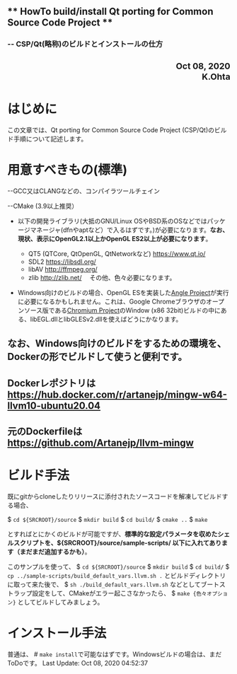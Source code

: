 <H2>** HowTo build/install Qt porting for Common Source Code Project **</H2>
<H3>-- CSP/Qt(略称)のビルドとインストールの仕方<H3>
<div align="right">
<H3>Oct 08, 2020<BR>
K.Ohta <whatisthis.sowhat _at_ gmail.com></H3>
</div>

はじめに
========
この文章では、Qt porting for Common Source Code Project (CSP/Qt)のビルド手順について記述します。

用意すべきもの(標準)
=======
--GCC又はCLANGなどの、コンパイラツールチェイン

--CMake (3.9以上推奨）

- 以下の開発ライブラリ(大抵のGNU/Linux OSやBSD系のOSなどではパッケージマネージャ(dfnやaptなど）で入るはずです。)が必要になります。**なお、現状、表示にOpenGL2.1以上かOpenGL ES2以上が必要になります**。
  - QT5 (QTCore, QtOpenGL, QtNetworkなど) <https://www.qt.io/>
  - SDL2 <https://libsdl.org/>
  - libAV <http://ffmpeg.org/>
  - zlib <http://zlib.net/>
  　その他、色々必要になります。
  
- Windows向けのビルドの場合、OpenGL ESを実装した[Angle Project](<https://github.com/Microsoft/angle>)が実行に必要になるかもしれません。これは、Google Chromeブラウザのオープンソース版である[Chromium Project](<http://www.chromium.org/>)のWindow (x86 32bit)ビルドの中にある、libEGL.dllとlibGLESv2.dllを使えばどうにかなります。

## なお、Windows向けのビルドをするための環境を、Dockerの形でビルドして使うと便利です。
## Dockerレポジトリは <https://hub.docker.com/r/artanejp/mingw-w64-llvm10-ubuntu20.04>
## 元のDockerfileは <https://github.com/Artanejp/llvm-mingw>

ビルド手法
=========

既にgitからcloneしたりリリースに添付されたソースコードを解凍してビルドする場合、

$ `cd ${SRCROOT}/source`
$ `mkdir build`
$ `cd build/`
$ `cmake ..`
$ `make`

とすればとにかくのビルドが可能ですが、**標準的な設定パラメータを収めたシェルスクリプトを、${SRCROOT}/source/sample-scripts/ 以下に入れてあります（まだまだ追加するかも）**。

このサンプルを使って、
$ `cd ${SRCROOT}/source`
$ `mkdir build`
$ `cd build/`
$ `cp ../sample-scripts/build_default_vars.llvm.sh .`
とビルドディレクトリに取って来た後で、
$ `sh ./build_default_vars.llvm.sh`
などとしてブートストラップ設定をして、CMakeがエラー起こさなかったら、
$ `make {色々オプション}`
としてビルドしてみましょう。

インストール手法
===============

普通は、 # `make install`で可能なはずです。Windowsビルドの場合は、まだToDoです。
							                   Last Update: Oct 08, 2020 04:52:37
